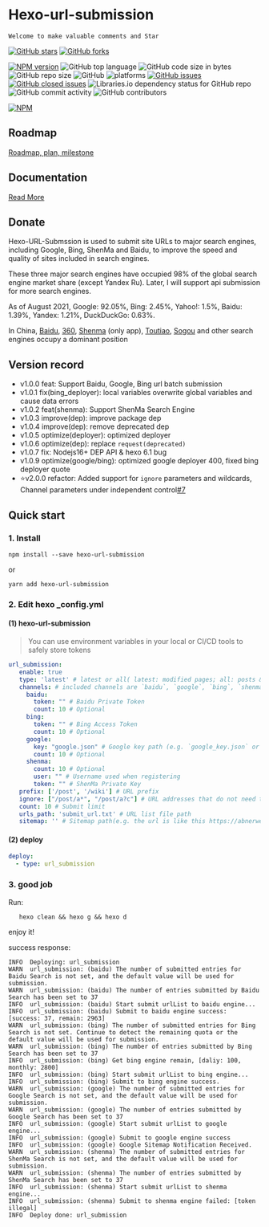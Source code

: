 # Hexo-url-submission

`Welcome to make valuable comments and Star`

[![GitHub stars](https://img.shields.io/github/stars/abnerwei/hexo-url-submission.svg?style=social)](https://github.com/abnerwei/hexo-url-submission/stargazers)     [![GitHub forks](https://img.shields.io/github/forks/abnerwei/hexo-url-submission.svg?style=social)](https://github.com/abnerwei/hexo-url-submission/network/members) 


[![NPM version](https://badge.fury.io/js/hexo-url-submission.svg)](https://www.npmjs.com/package/hexo-url-submission)
![GitHub top language](https://img.shields.io/github/languages/top/abnerwei/hexo-url-submission.svg)
![GitHub code size in bytes](https://img.shields.io/github/languages/code-size/abnerwei/hexo-url-submission.svg) 
![GitHub repo size](https://img.shields.io/github/repo-size/abnerwei/hexo-url-submission.svg)
![GitHub](https://img.shields.io/github/license/abnerwei/hexo-url-submission.svg)
![platforms](https://img.shields.io/badge/platform-win32%20%7C%20win64%20%7C%20linux%20%7C%20osx-brightgreen.svg)
[![GitHub issues](https://img.shields.io/github/issues/abnerwei/hexo-url-submission.svg)](https://github.com/abnerwei/hexo-url-submission/issues)
[![GitHub closed issues](https://img.shields.io/github/issues-closed/abnerwei/hexo-url-submission.svg)](https://github.com/abnerwei/hexo-url-submission/issues?q=is%3Aissue+is%3Aclosed)
![Libraries.io dependency status for GitHub repo](https://img.shields.io/librariesio/github/abnerwei/hexo-url-submission.svg)
![GitHub commit activity](https://img.shields.io/github/commit-activity/m/abnerwei/hexo-url-submission.svg)
![GitHub contributors](https://img.shields.io/github/contributors/abnerwei/hexo-url-submission.svg)

[![NPM](https://nodei.co/npm/hexo-url-submission.png)](https://nodei.co/npm/hexo-url-submission/)

## Roadmap
[Roadmap, plan, milestone](https://github.com/abnerwei/hexo-url-submission/projects/1)

## Documentation
[Read More](https://abnerwei.com/wiki/hexo/url-submission/)

## Donate

Hexo-URL-Submssion is used to submit site URLs to major search engines, including Google, Bing, ShenMa and Baidu, to improve the speed and quality of sites included in search engines.

These three major search engines have occupied 98% of the global search engine market share (except Yandex Ru). Later, I will support api submission for more search engines.

As of August 2021, Google: 92.05%, Bing: 2.45%, Yahoo!: 1.5%, Baidu: 1.39%, Yandex: 1.21%, DuckDuckGo: 0.63%.

In China, [Baidu](https://baidu.com), [360](https://so.com), [Shenma](https://m.sm.cn/) (only app), [Toutiao](https://www.toutiao.com/), [Sogou](https://www.sogou.com/) and other search engines occupy a dominant position


## Version record
- v1.0.0 feat: Support Baidu, Google, Bing url batch submission
- v1.0.1 fix(bing_deployer): local variables overwrite global variables and cause data errors 
- v1.0.2 feat(shenma): Support ShenMa Search Engine
- v1.0.3 improve(dep): improve package dep
- v1.0.4 improve(dep): remove deprecated dep
- v1.0.5 optimize(deployer): optimized deployer
- v1.0.6 optimize(dep): replace `request(deprecated)`
- v1.0.7 fix: Nodejs16+ DEP API & hexo 6.1 bug
- v1.0.9 optimize(google/bing): optimized google deployer 400, fixed bing deployer quote
- ⭐️v2.0.0 refactor: Added support for `ignore` parameters and wildcards, Channel parameters under independent control[#7](https://github.com/abnerwei/hexo-url-submission/issues/7)

## Quick start

### 1. Install
```
npm install --save hexo-url-submission
```

or

```
yarn add hexo-url-submission
```

### 2. Edit hexo _config.yml
#### (1) hexo-url-submission

> You can use environment variables in your local or CI/CD tools to safely store tokens

```yaml
url_submission:
   enable: true
   type: 'latest' # latest or all( latest: modified pages; all: posts & pages)
   channels: # included channels are `baidu`, `google`, `bing`, `shenma`
     baidu:
       token: "" # Baidu Private Token
       count: 10 # Optional
     bing:
       token: "" # Bing Access Token
       count: 10 # Optional
     google:
       key: "google.json" # Google key path (e.g. `google_key.json` or `data/google_key.json`)
       count: 10 # Optional
     shenma:
       count: 10 # Optional
       user: "" # Username used when registering
       token: "" # ShenMa Private Key
   prefix: ['/post', '/wiki'] # URL prefix
   ignore: ["/post/a*", "/post/a?c"] # URL addresses that do not need to be submitted (wildcards are supported)
   count: 10 # Submit limit
   urls_path: 'submit_url.txt' # URL list file path
   sitemap: '' # Sitemap path(e.g. the url is like this https://abnerwei.com/baidusitemap.xml, you can fill in `baidusitemap.xml`)
```

#### (2) deploy
```yaml
deploy:
  - type: url_submission
```

### 3. good job
Run:
```shell
   hexo clean && hexo g && hexo d
```
enjoy it!

success response:
```shell
INFO  Deploying: url_submission
WARN  url_submission: (baidu) The number of submitted entries for Baidu Search is not set, and the default value will be used for submission.
WARN  url_submission: (baidu) The number of entries submitted by Baidu Search has been set to 37
INFO  url_submission: (baidu) Start submit urlList to baidu engine...
INFO  url_submission: (baidu) Submit to baidu engine success: [success: 37, remain: 2963]
WARN  url_submission: (bing) The number of submitted entries for Bing Search is not set. Continue to detect the remaining quota or the default value will be used for submission.
WARN  url_submission: (bing) The number of entries submitted by Bing Search has been set to 37
INFO  url_submission: (bing) Get bing engine remain, [daliy: 100, monthly: 2800]
INFO  url_submission: (bing) Start submit urlList to bing engine...
INFO  url_submission: (bing) Submit to bing engine success.
WARN  url_submission: (google) The number of submitted entries for Google Search is not set, and the default value will be used for submission.
WARN  url_submission: (google) The number of entries submitted by Google Search has been set to 37
INFO  url_submission: (google) Start submit urlList to google engine...
INFO  url_submission: (google) Submit to google engine success
INFO  url_submission: (google) Google Sitemap Notification Received.
WARN  url_submission: (shenma) The number of submitted entries for ShenMa Search is not set, and the default value will be used for submission.
WARN  url_submission: (shenma) The number of entries submitted by ShenMa Search has been set to 37
INFO  url_submission: (shenma) Start submit urlList to shenma engine...
INFO  url_submission: (shenma) Submit to shenma engine failed: [token illegal]
INFO  Deploy done: url_submission
```
